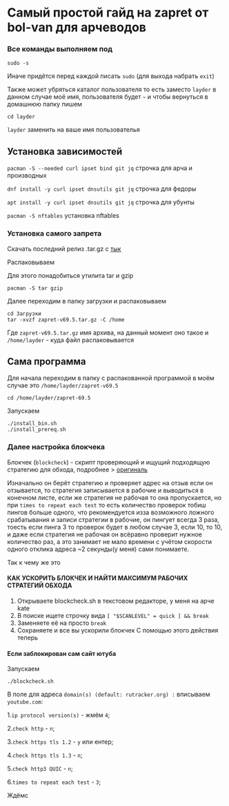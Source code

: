 # Самый простой гайд на zapret от bol-van для арчеводов
### Все команды выполняем под
```
sudo -s
```
Иначе придётся перед каждой писать `sudo` (для выхода набрать `exit`)

Также может убряться каталог пользователя то есть заместо `layder` в данном случае моё имя, пользователя будет `~` и чтобы вернуться в домашнюю папку пишем
```
cd layder
```
`layder` заменить на ваше имя пользователья
## Установка зависимостей
`pacman -S --needed curl ipset bind git jq` строчка для арча и производных

`dnf install -y curl ipset dnsutils git jq` строчка для федоры

`apt install -y curl ipset dnsutils git jq` строчка для убунты

`pacman -S nftables` установка nftables
### Установка самого запрета
Скачать последний релиз .tar.gz с [тык](https://github.com/bol-van/zapret/releases)

Распаковываем

Для этого понадобиться утилита tar и gzip

```
pacman -S tar gzip
```

Далее переходим в папку загрузки и распаковываем
```
cd Загрузки
tar -xvzf zapret-v69.5.tar.gz -C /home
```
Где `zapret-v69.5.tar.gz` имя архива, на данный момент оно такое и `/home/layder` - куда файл распаковывается
## Сама программа
Для начала переходим в папку с распакованной программой в моём случае это `/home/layder/zapret-v69.5`
```
cd /home/layder/zapret-69.5
```
Запускаем
```
./install_bin.sh
./install_prereq.sh
```
### Далее настройка блокчека
Блокчек (`blockcheck`) - скрипт проверяющий и ищущий подходящую стратегию для обхода, подробнее > [оригиналь](https://github.com/bol-van/zapret/tree/master)

Изначально он берёт стратегию и проверяет адрес на отзыв если он отзывается, то стратегия записывается в рабочие и выводиться в конечном листе, если же стратегия не рабочая то она пропускается, но при `times to repeat each test` то есть количество проверок тобиш пингов больше одного, что рекомендуется изза возможного ложного срабатывания и записи стратегии в рабочие, он пингует всегда 3 раза, тоесть если пинга 3 то проверок будет в любом случае 3, если 10, то 10, и даже если стратегия не рабочая он всёравно проверит нужное количество раз, а это занимает не мало времени с учётом скорости одного отклика адреса ~2 секунды(у меня) сами понимаете.

Так к чему же это
#### КАК УСКОРИТЬ БЛОКЧЕК И НАЙТИ МАКСИМУМ РАБОЧИХ СТРАТЕГИЙ ОБХОДА
1. Открываете blockcheck.sh в текстовом редакторе, у меня на арче kate
2. В поиске ищете строчку вида `[ "$SCANLEVEL" = quick ] && break`
3. Заменяете её на просто `break`
4. Сохраняете и все вы ускорили блокчек
С помощью этого действия теперь

#### Если заблокирован сам сайт ютуба
Запускаем
```
./blockcheck.sh
```
В поле для адреса `domain(s) (default: rutracker.org) :` вписываем `youtube.com`:

1.`ip protocol version(s)` - жмём `4`;

2.`check http` - `n`;

3.`check https tls 1.2` - `y` или ентер;

4.`check https tls 1.3` - `n`;

5.`check http3 QUIC` - `n`;

6.`times to repeat each test` - `3`;

Ждёмс
